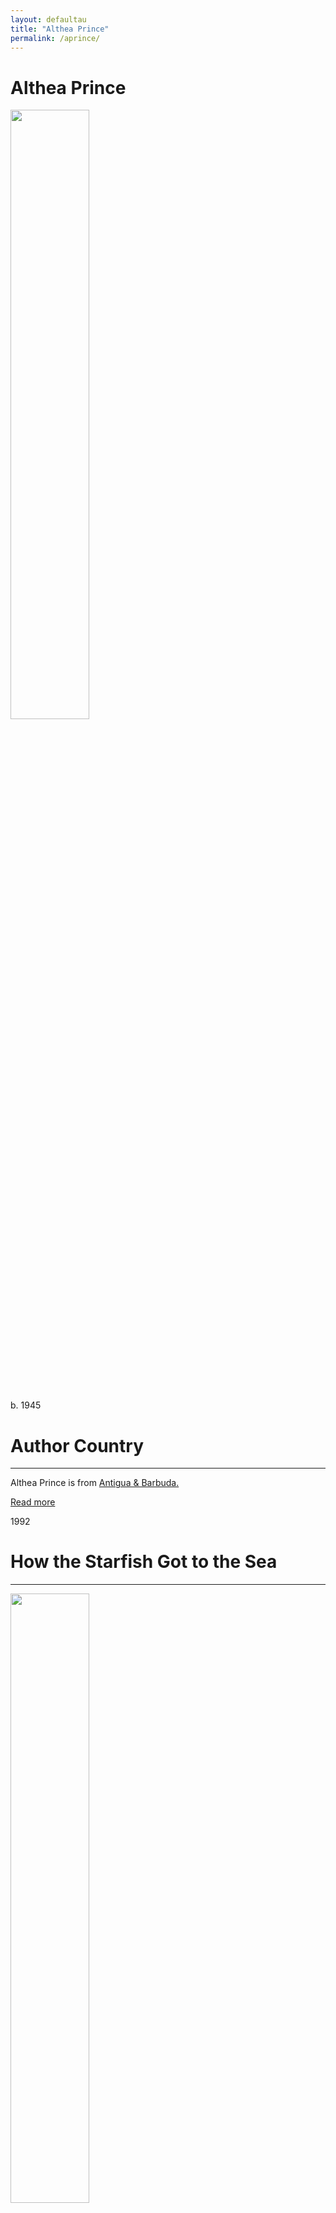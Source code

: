 ```yaml
---
layout: defaultau
title: "Althea Prince"
permalink: /aprince/
---
```

<!-- partial:index.partial.html -->
<div class="content">
    <h1>Althea Prince</h1>
    <div class="quote">
        <div><img src="https://aalbc.com/author-photos/althea-prince.jpg" height="50%" width = "50%" class="logo"></div>
    </div>
    <div class="timeline">
        <div style="padding-bottom:100px;"></div>
        <div class="block">
            <div class="date right"><p class="right">b. 1945</p></div>
            <div class="dot"></div>
            <div class="left first">
            <div class="author_country">
                <h1>Author Country</h1><hr>
            <div class="aclocation">  <p>Althea Prince is from <a href="{{ site.baseurl }}/38">Antigua & Barbuda.</a></p> </div>
                <div class="acreadmore"> <a href="https://en.wikipedia.org/wiki/Althea_Prince" target="_blank">Read more</a></div>
            </div>
            </div>
        </div>
        <div class="block">
            <div class="date left"><p class="left">1992</p></div>
            <div class="dot"></div>
            <div class="right hide">
                <h1>How the Starfish Got to the Sea</h1><hr>
                <p><img src="https://wadadlipen.wordpress.com/wp-content/uploads/2013/03/how-the-starfish.jpg" height="50%" width = "50%"></p>
                <p>
                Language: English<br/>
                Publisher: Sister Vision Press<br/>
                Pub_location:Toronto, ON, Canada<br/>
                Genre: Fiction<br/>
                Length: 25<br/>                   </p>
            </div>
        </div>
        <div class="block">
            <div class="date right"><p class="right">1993</p></div>
            <div class="dot"></div>
            <div class="left hide">
                <h1>Ladies of the Night & Other Stories</h1><hr>
                <p><img src="https://pictures.abebooks.com/inventory/md/md30412786790.jpg" height="50%" width = "50%"></p>
                <p>
                Language: English<br/>
                Publisher: Sister Vision Press<br/>
                Pub_location:Toronto, ON, Canada<br/>
                Genre: Fiction<br/>
                Length: 174<br/>                   </p>
            </div>
        </div>
        <div class="block">
            <div class="date left"><p class="left">2001</p></div>
            <div class="dot"></div>
            <div class="right hide">
                <h1>Being Black</h1><hr>
                <p><img src="https://images-na.ssl-images-amazon.com/images/S/compressed.photo.goodreads.com/books/1348740971i/655572.jpg" height="50%" width = "50%"></p>
                <p>
                Language: English<br/>
                Publisher: Insomniac Press<br/>
                Pub_location:Toronto, ON, Canada<br/>
                Genre: Anthology<br/>
                Length: 162<br/>                   </p>
            </div>
        </div>
        <div class="block">
            <div class="date right"><p class="right">2009</p></div>
            <div class="dot"></div>
            <div class="left hide">
                <h1>The Politics of Black Women's Hair</h1><hr>
                <p><img src="https://images-na.ssl-images-amazon.com/images/S/compressed.photo.goodreads.com/books/1348937305i/7080486.jpg" height="50%" width = "50%"></p>
                <p>
                Language: English<br/>
                Publisher: Insomniac Press<br/>
                Pub_location:Toronto, ON, Canada<br/>
                Genre: Anthology<br/>
                Length: 160<br/>                   </p>
            </div>
        </div>
        <div class="block">
            <div class="date left"><p class="left">2012</p></div>
            <div class="dot"></div>
            <div class="right hide">
                <h1>In The Black: New African Canadian Literature</h1><hr>
                <p><img src="https://m.media-amazon.com/images/I/61tl6sRg+vL._AC_UF1000,1000_QL80_.jpg" height="50%" width = "50%"></p>
                <p>
                Language: English<br/>
                Publisher: Insomniac Press<br/>
                Pub_location:Toronto, ON, Canada<br/>
                Genre: Anthology<br/>
                Length: 226<br/>                   </p>
            </div>
        </div>
        <div class="block">
            <div class="date right"><p class="right">2013</p></div>
            <div class="dot"></div>
            <div class="left hide">
                <h1>Beyond the Journey</h1><hr>
                <p><img src="https://m.media-amazon.com/images/I/61e+qNBI5-L._AC_UF1000,1000_QL80_.jpg" height="50%" width = "50%"></p>
                <p>
                Language: English<br/>
                Publisher: Insomniac Press<br/>
                Pub_location:Toronto, ON, Canada<br/>
                Genre: Anthology<br/>
                Length: 186<br/>                   </p>
            </div>
        </div>
        <div class="block">
            <div class="date left"><p class="left">2017</p></div>
            <div class="dot"></div>
            <div class="right hide">
                <h1>Black Notes</h1><hr>
                <p><img src="https://images-na.ssl-images-amazon.com/images/S/compressed.photo.goodreads.com/books/1560464097i/29901332.jpg" height="50%" width = "50%"></p>
                <p>
                Language: English<br/>
                Publisher: Insomniac Press<br/>
                Pub_location:Toronto, ON, Canada<br/>
                Genre: Anthology<br/>
                Length: 196<br/>                   </p>
            </div>
        </div>
  <!-- partial -->
<script src='https://cdnjs.cloudflare.com/ajax/libs/jquery/3.1.1/jquery.min.js'></script><script  src="{{ site.baseurl }}/assets/js/authorscript.js"></script>
